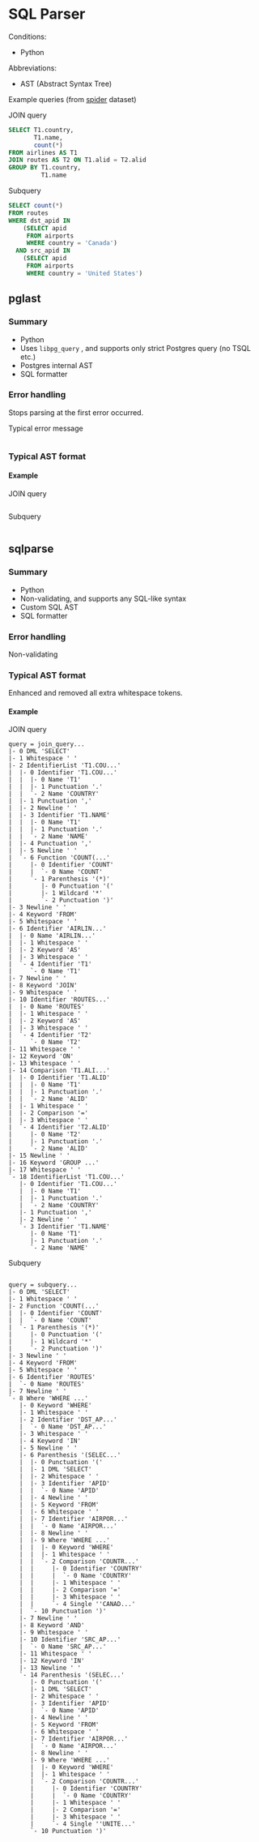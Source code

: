 # SQL Parser

Conditions:

* Python

Abbreviations:

* AST \(Abstract Syntax Tree\)

Example queries \(from [spider](https://yale-lily.github.io/spider) dataset\)

JOIN query

```sql
SELECT T1.country,
       T1.name,
       count(*)
FROM airlines AS T1
JOIN routes AS T2 ON T1.alid = T2.alid
GROUP BY T1.country,
         T1.name
```

Subquery

```sql
SELECT count(*)
FROM routes
WHERE dst_apid IN
    (SELECT apid
     FROM airports
     WHERE country = 'Canada')
  AND src_apid IN
    (SELECT apid
     FROM airports
     WHERE country = 'United States')
```

## pglast

### Summary

* Python
* Uses `libpg_query` , and supports only strict Postgres query \(no TSQL etc.\)
* Postgres internal AST
* SQL formatter

### Error handling

Stops parsing at the first error occurred.

Typical error message

```text

```

### Typical AST format

#### Example

JOIN query

```text

```

Subquery

```text

```

## sqlparse

### Summary

* Python
* Non-validating, and supports any SQL-like syntax
* Custom SQL AST
* SQL formatter

### Error handling

Non-validating

### Typical AST format

Enhanced and removed all extra whitespace tokens.

#### Example

JOIN query

```text
query = join_query...
|- 0 DML 'SELECT'
|- 1 Whitespace ' '
|- 2 IdentifierList 'T1.COU...'
|  |- 0 Identifier 'T1.COU...'
|  |  |- 0 Name 'T1'
|  |  |- 1 Punctuation '.'
|  |  `- 2 Name 'COUNTRY'
|  |- 1 Punctuation ','
|  |- 2 Newline ' '
|  |- 3 Identifier 'T1.NAME'
|  |  |- 0 Name 'T1'
|  |  |- 1 Punctuation '.'
|  |  `- 2 Name 'NAME'
|  |- 4 Punctuation ','
|  |- 5 Newline ' '
|  `- 6 Function 'COUNT(...'
|     |- 0 Identifier 'COUNT'
|     |  `- 0 Name 'COUNT'
|     `- 1 Parenthesis '(*)'
|        |- 0 Punctuation '('
|        |- 1 Wildcard '*'
|        `- 2 Punctuation ')'
|- 3 Newline ' '
|- 4 Keyword 'FROM'
|- 5 Whitespace ' '
|- 6 Identifier 'AIRLIN...'
|  |- 0 Name 'AIRLIN...'
|  |- 1 Whitespace ' '
|  |- 2 Keyword 'AS'
|  |- 3 Whitespace ' '
|  `- 4 Identifier 'T1'
|     `- 0 Name 'T1'
|- 7 Newline ' '
|- 8 Keyword 'JOIN'
|- 9 Whitespace ' '
|- 10 Identifier 'ROUTES...'
|  |- 0 Name 'ROUTES'
|  |- 1 Whitespace ' '
|  |- 2 Keyword 'AS'
|  |- 3 Whitespace ' '
|  `- 4 Identifier 'T2'
|     `- 0 Name 'T2'
|- 11 Whitespace ' '
|- 12 Keyword 'ON'
|- 13 Whitespace ' '
|- 14 Comparison 'T1.ALI...'
|  |- 0 Identifier 'T1.ALID'
|  |  |- 0 Name 'T1'
|  |  |- 1 Punctuation '.'
|  |  `- 2 Name 'ALID'
|  |- 1 Whitespace ' '
|  |- 2 Comparison '='
|  |- 3 Whitespace ' '
|  `- 4 Identifier 'T2.ALID'
|     |- 0 Name 'T2'
|     |- 1 Punctuation '.'
|     `- 2 Name 'ALID'
|- 15 Newline ' '
|- 16 Keyword 'GROUP ...'
|- 17 Whitespace ' '
`- 18 IdentifierList 'T1.COU...'
   |- 0 Identifier 'T1.COU...'
   |  |- 0 Name 'T1'
   |  |- 1 Punctuation '.'
   |  `- 2 Name 'COUNTRY'
   |- 1 Punctuation ','
   |- 2 Newline ' '
   `- 3 Identifier 'T1.NAME'
      |- 0 Name 'T1'
      |- 1 Punctuation '.'
      `- 2 Name 'NAME'
```

Subquery

```text

query = subquery...
|- 0 DML 'SELECT'
|- 1 Whitespace ' '
|- 2 Function 'COUNT(...'
|  |- 0 Identifier 'COUNT'
|  |  `- 0 Name 'COUNT'
|  `- 1 Parenthesis '(*)'
|     |- 0 Punctuation '('
|     |- 1 Wildcard '*'
|     `- 2 Punctuation ')'
|- 3 Newline ' '
|- 4 Keyword 'FROM'
|- 5 Whitespace ' '
|- 6 Identifier 'ROUTES'
|  `- 0 Name 'ROUTES'
|- 7 Newline ' '
`- 8 Where 'WHERE ...'
   |- 0 Keyword 'WHERE'
   |- 1 Whitespace ' '
   |- 2 Identifier 'DST_AP...'
   |  `- 0 Name 'DST_AP...'
   |- 3 Whitespace ' '
   |- 4 Keyword 'IN'
   |- 5 Newline ' '
   |- 6 Parenthesis '(SELEC...'
   |  |- 0 Punctuation '('
   |  |- 1 DML 'SELECT'
   |  |- 2 Whitespace ' '
   |  |- 3 Identifier 'APID'
   |  |  `- 0 Name 'APID'
   |  |- 4 Newline ' '
   |  |- 5 Keyword 'FROM'
   |  |- 6 Whitespace ' '
   |  |- 7 Identifier 'AIRPOR...'
   |  |  `- 0 Name 'AIRPOR...'
   |  |- 8 Newline ' '
   |  |- 9 Where 'WHERE ...'
   |  |  |- 0 Keyword 'WHERE'
   |  |  |- 1 Whitespace ' '
   |  |  `- 2 Comparison 'COUNTR...'
   |  |     |- 0 Identifier 'COUNTRY'
   |  |     |  `- 0 Name 'COUNTRY'
   |  |     |- 1 Whitespace ' '
   |  |     |- 2 Comparison '='
   |  |     |- 3 Whitespace ' '
   |  |     `- 4 Single ''CANAD...'
   |  `- 10 Punctuation ')'
   |- 7 Newline ' '
   |- 8 Keyword 'AND'
   |- 9 Whitespace ' '
   |- 10 Identifier 'SRC_AP...'
   |  `- 0 Name 'SRC_AP...'
   |- 11 Whitespace ' '
   |- 12 Keyword 'IN'
   |- 13 Newline ' '
   `- 14 Parenthesis '(SELEC...'
      |- 0 Punctuation '('
      |- 1 DML 'SELECT'
      |- 2 Whitespace ' '
      |- 3 Identifier 'APID'
      |  `- 0 Name 'APID'
      |- 4 Newline ' '
      |- 5 Keyword 'FROM'
      |- 6 Whitespace ' '
      |- 7 Identifier 'AIRPOR...'
      |  `- 0 Name 'AIRPOR...'
      |- 8 Newline ' '
      |- 9 Where 'WHERE ...'
      |  |- 0 Keyword 'WHERE'
      |  |- 1 Whitespace ' '
      |  `- 2 Comparison 'COUNTR...'
      |     |- 0 Identifier 'COUNTRY'
      |     |  `- 0 Name 'COUNTRY'
      |     |- 1 Whitespace ' '
      |     |- 2 Comparison '='
      |     |- 3 Whitespace ' '
      |     `- 4 Single ''UNITE...'
      `- 10 Punctuation ')'
```

